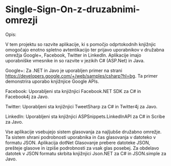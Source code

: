 # Single-Sign-On-z-druzabnimi-omrezji

Opis:

V tem projektu so razvite aplikacije, ki s pomočjo odprtokodnih knjižnjic omogočajo enotno spletno avtentikacijo ter prijavo uporabnikov v družabna omrežja Google+, Facebook, Twitter in LinkedIn. Aplikacije imajo uporabniške vmesnike in so razvite v jezikih C# (ASP.Net) in Java.

Google+: Za .NET in Javo je uporabljen primer na strani https://developers.google.com/+/web/samples/csharp?hl=bg. Ta primer demonstrira uporabo knjižnjice Google APIs.

Facebook: Uporabljeni sta knjižnjici Facebook.NET SDK za C# in Facebook4j za Javo.

Twitter: Uporabljeni sta knjižnjici TweetSharp za C# in Twitter4j za Javo.

LinkedIn: Uporabljeni sta knjižnjici ASPSnippets.LinkedInAPI za C# in Scribe za Javo.

Vse aplikacije vsebujejo sistem glasovanja za najljubše družabno omrežje. Ta sistem shrani podrobnosti uporabnika in čas glasovanja v datoteko v formatu JSON. Aplikacija dotNet Glasovanje prebere datoteke JSON, prešteje glasove in izpiše podrobnosti za vsak glas posebej. Za obdelavo datotek v JSON formatu skrbita knjižnjici Json.NET za C# in JSON.simple za Javo.
